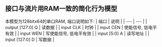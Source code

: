 
## 接口与流片用RAM一致的简化行为模型

本模型为128bitx64的单口RAM, 端口说明如下:
| 端口 | 说明 |
| --- | --- |
| output [127:0] Q   | 读数据 |
| input          CLK | 时钟 |
| input          CEN | 使能信号, 低电平有效 |
| input          WEN | 写使能信号, 低电平有效 |
| input  [5:0]   A   | 读写地址 |
| input  [127:0] D   | 写数据 |
